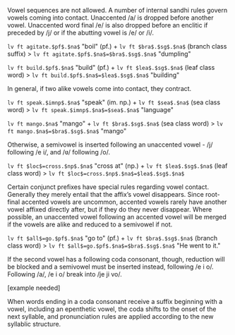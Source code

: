 Vowel sequences are not allowed. A number of internal sandhi rules govern
vowels coming into contact. Unaccented /a/ is dropped before another vowel.
Unaccented word final /e/ is also dropped before an enclitic if preceded by /j/
or if the abutting vowel is /e/ or /i/.

`lv ft agitate.$pf$.$na$` "boil" (pf.) + `lv ft $bra$.$sg$.$na$` (branch class suffix) >
`lv ft agitate.$pf$.$na$=$bra$.$sg$.$na$` "dumpling"

`lv ft build.$pf$.$na$` "build" (pf.) + `lv ft $lea$.$sg$.$na$` (leaf class word) >
`lv ft build.$pf$.$na$=$lea$.$sg$.$na$` "building"

In general, if two alike vowels come into contact, they contract.

`lv ft speak.$imnp$.$na$` "speak" (im. np.) + `lv ft $sea$.$na$` (sea class word) > 
`lv ft speak.$imnp$.$na$=$sea$.$na$` "language"

`lv ft mango.$na$` "mango" + `lv ft $bra$.$sg$.$na$` (sea class word) > 
`lv ft mango.$na$=$bra$.$sg$.$na$` "mango"

Otherwise, a semivowel is inserted following an unaccented vowel - /j/
following /e i/, and /ʋ/ following /o/.

`lv ft $loc$=cross.$np$.$na$` "cross at" (np.) + `lv ft $lea$.$sg$.$na$`
(leaf class word) > `lv ft $loc$=cross.$np$.$na$=$lea$.$sg$.$na$`

Certain conjunct prefixes have special rules regarding vowel contact.
Generally they merely entail that the affix’s vowel disappears.
Since root-final accented vowels are uncommon, accented vowels rarely have
another vowel affixed directly after, but if they do they never disappear.
Where possible, an unaccented vowel following an accented vowel will be
merged if the vowels are alike and reduced to a semivowel if not.

`lv ft $all$=go.$pf$.$na$` "go to" (pf.) + `lv ft $bra$.$sg$.$na$` (branch
class word) > `lv ft $all$=go.$pf$.$na$=$bra$.$sg$.$na$` "He went to it."

If the second vowel has a following coda consonant, though, reduction will be
blocked and a semivowel must be inserted instead, following /e i o/. Following
/a/, /e i o/ break into /je ji vo/.

[example needed]

When words ending in a coda consonant receive a suffix beginning with a
vowel, including an epenthetic vowel, the coda shifts to the onset of the next
syllable, and pronunciation rules are applied according to the new syllablic
structure.